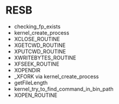 # RESB
* checking_fp_exists
* kernel_create_process
* XCLOSE_ROUTINE
* XGETCWD_ROUTINE
* XPUTCWD_ROUTINE
* XWRITEBYTES_ROUTINE
* XFSEEK_ROUTINE
* XOPENDIR
* _XFORK via kernel_create_process
* getFileLength
* kernel_try_to_find_command_in_bin_path
* XOPEN_ROUTINE
